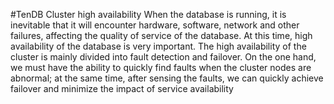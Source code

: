 #TenDB Cluster high availability
When the database is running, it is inevitable that it will encounter hardware, software, network and other failures, affecting the quality of service of the database. At this time, high availability of the database is very important.
The high availability of the cluster is mainly divided into fault detection and failover.
On the one hand, we must have the ability to quickly find faults when the cluster nodes are abnormal; at the same time, after sensing the faults, we can quickly achieve failover and minimize the impact of service availability